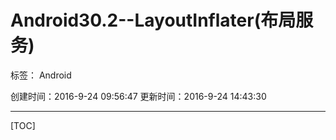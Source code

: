 ﻿# Android30.2--LayoutInflater(布局服务)

标签： Android

创建时间：2016-9-24 09:56:47
更新时间：2016-9-24 14:43:30

---
[TOC]


